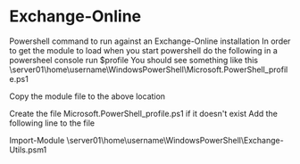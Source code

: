 # Exchange-Online
Powershell command to run against an Exchange-Online installation
In order to get the module to load when you start powershell do the following in a powersheel console
run $profile
You should see something like this
\\server01\home\username\WindowsPowerShell\Microsoft.PowerShell_profile.ps1

Copy the module file to the above location

Create the file Microsoft.PowerShell_profile.ps1 if it doesn't exist
Add the following line to the file

Import-Module \\server01\home\username\WindowsPowerShell\Exchange-Utils.psm1


